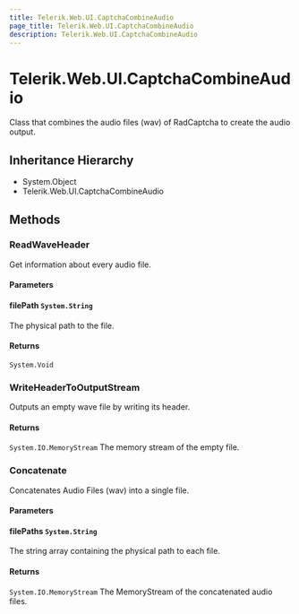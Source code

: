 ```yaml
---
title: Telerik.Web.UI.CaptchaCombineAudio
page_title: Telerik.Web.UI.CaptchaCombineAudio
description: Telerik.Web.UI.CaptchaCombineAudio
---
```


# Telerik.Web.UI.CaptchaCombineAudio

Class that combines the audio files (wav) of RadCaptcha to create the audio output.

## Inheritance Hierarchy

* System.Object
* Telerik.Web.UI.CaptchaCombineAudio

## Methods

###  ReadWaveHeader

Get information about every audio file.

#### Parameters

#### filePath `System.String`

The physical path to the file.

#### Returns

`System.Void` 

###  WriteHeaderToOutputStream

Outputs an empty wave file by writing its header.

#### Returns

`System.IO.MemoryStream` The memory stream of the empty file.

###  Concatenate

Concatenates Audio Files (wav) into a single file.

#### Parameters

#### filePaths `System.String`

The string array containing the physical path to each file.

#### Returns

`System.IO.MemoryStream` The MemoryStream of the concatenated audio files.


